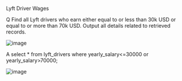Lyft Driver Wages

Q
Find all Lyft drivers who earn either equal to or less than 30k USD or equal to or more than 70k USD.
Output all details related to retrieved records.

![image](https://user-images.githubusercontent.com/50389985/227765676-d05c18bf-c9f2-4392-ae82-36c66db5a8af.png)

A
select * 
from lyft_drivers
where yearly_salary<=30000
or yearly_salary>70000;

![image](https://user-images.githubusercontent.com/50389985/227765692-9b894603-5ea6-4312-a638-9a218adcf64d.png)

